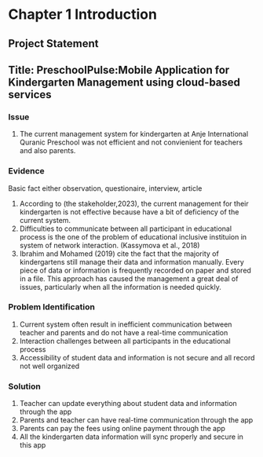 # Chapter 1 Introduction
## Project Statement
## Title: PreschoolPulse:Mobile Application for Kindergarten Management using cloud-based services

### Issue
1. The current management system for kindergarten at Anje International Quranic Preschool was not efficient and not convienient for teachers and also parents.

### Evidence
Basic fact either observation, questionaire, interview, article

1. According to (the stakeholder,2023), the current management for their kindergarten is not effective because have a bit of deficiency of the current system.
2. Difficulties to communicate between all participant in educational process is the one of the problem of educational inclusive instituion in system of network interaction. (Kassymova et al., 2018)
3. Ibrahim and Mohamed (2019) cite the fact that the majority of kindergartens still manage their data and information manually. Every piece of data or information is frequently recorded on paper and stored in a file. This approach has caused the management a great deal of issues, particularly when all the information is needed quickly.

### Problem Identification
1. Current system often result in inefficient communication between teacher and parents and do not have a real-time communication
2. Interaction challenges between all participants in the educational process
3. Accessibility of student data and information is not secure and all record not well organized

### Solution
1. Teacher can update everything about student data and information through the app
2. Parents and teacher can have real-time communication through the app
3. Parents can pay the fees using online payment through the app
4. All the kindergarten data information will sync properly and secure in this app
  
